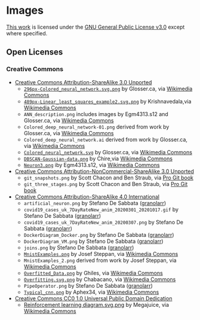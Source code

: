 # Images

[This work](https://github.com/sdesabbata/granolarr) is licensed under the [GNU General Public License v3.0](https://www.gnu.org/licenses/gpl-3.0.html) except where specified.

## Open Licenses

### Creative Commons

- [Creative Commons Attribution-ShareAlike 3.0 Unported](https://creativecommons.org/licenses/by-sa/3.0/)
     - [`296px-Colored_neural_network.svg.png`](https://commons.wikimedia.org/wiki/File:Colored_neural_network.svg) by Glosser.ca, via [Wikimedia Commons](https://commons.wikimedia.org)
    - [`489px-Linear_least_squares_example2.svg.png`](https://commons.wikimedia.org/wiki/File:Linear_least_squares_example2.svg) by Krishnavedala,via [Wikimedia Commons](https://commons.wikimedia.org)
    - `ANN_description.png` includes images by Egm4313.s12 and Glosser.ca, via [Wikimedia Commons](https://commons.wikimedia.org)
    - `Colored_deep_neural_network-01.png` derived from work by Glosser.ca, via [Wikimedia Commons](https://commons.wikimedia.org)
    - `Colored_deep_neural_network.ai` derived from work by Glosser.ca, via [Wikimedia Commons](https://commons.wikimedia.org)
    - [`Colored_neural_network.svg`](https://commons.wikimedia.org/wiki/File:Colored_neural_network.svg) by Glosser.ca, via [Wikimedia Commons](https://commons.wikimedia.org)
    - [`DBSCAN-Gaussian-data.png`](https://commons.wikimedia.org/wiki/File:DBSCAN-Gaussian-data.svg) by Chire,via [Wikimedia Commons](https://commons.wikimedia.org)
    - [`Neuron3.png`](https://commons.wikimedia.org/wiki/File:Neuron3.png) iby Egm4313.s12, via [Wikimedia Commons](https://commons.wikimedia.org)
- [Creative Commons Attribution-NonCommercial-ShareAlike 3.0 Unported](https://creativecommons.org/licenses/by-nc-sa/3.0/)
    - `git_snapshots.png` by Scott Chacon and Ben Straub, via [Pro Git book](https://git-scm.com/book/en/v2)
    - `git_three_stages.png` by Scott Chacon and Ben Straub, via [Pro Git book](https://git-scm.com/book/en/v2)
- [Creative Commons Attribution-ShareAlike 4.0 International](https://creativecommons.org/licenses/by-sa/4.0/)
    - `artificial_neuron.png` by Stefano De Sabbata ([granolarr](https://github.com/sdesabbata/granolarr))
    - `covid19_cases_uk_7DayRateNew_anim_20200301_20201017.gif` by Stefano De Sabbata ([granolarr](https://github.com/sdesabbata/granolarr))
    - `covid19_cases_uk_7DayRateNew_anim_20200307.png` by Stefano De Sabbata ([granolarr](https://github.com/sdesabbata/granolarr))
    - `DockerDiagram_Docker.png` by Stefano De Sabbata ([granolarr](https://github.com/sdesabbata/granolarr))
    - `DockerDiagram_VM.png` by Stefano De Sabbata ([granolarr](https://github.com/sdesabbata/granolarr))
    - `joins.png` by Stefano De Sabbata ([granolarr](https://github.com/sdesabbata/granolarr))
    - [`MnistExamples.png`](https://commons.wikimedia.org/wiki/File:MnistExamples.png) by Josef Steppan, via [Wikimedia Commons](https://commons.wikimedia.org)
    - `MnistExamples_2.png` derived from work by Josef Steppan, via [Wikimedia Commons](https://commons.wikimedia.org)
    - [`Overfitted_Data.png`](https://commons.wikimedia.org/wiki/File:Overfitted_Data.png) by Ghiles, via [Wikimedia Commons](https://commons.wikimedia.org)
    - [`Overfitting.svg.png`](https://commons.wikimedia.org/wiki/File:Overfitting.svg) by Chabacano, via [Wikimedia Commons](https://commons.wikimedia.org)
    - `PipeOperator.png` by Stefano De Sabbata ([granolarr](https://github.com/sdesabbata/granolarr))
    - [`Typical_cnn.png`](https://commons.wikimedia.org/wiki/File:Typical_cnn.png) by Aphex34, via [Wikimedia Commons](https://commons.wikimedia.org)
- [Creative Commons CC0 1.0 Universal Public Domain Dedication](https://creativecommons.org/publicdomain/zero/1.0/deed.en)
    - [Reinforcement learning diagram.svg.png](https://en.wikipedia.org/wiki/File:Reinforcement_learning_diagram.svg) by Megajuice, via [Wikimedia Commons](https://commons.wikimedia.org)

